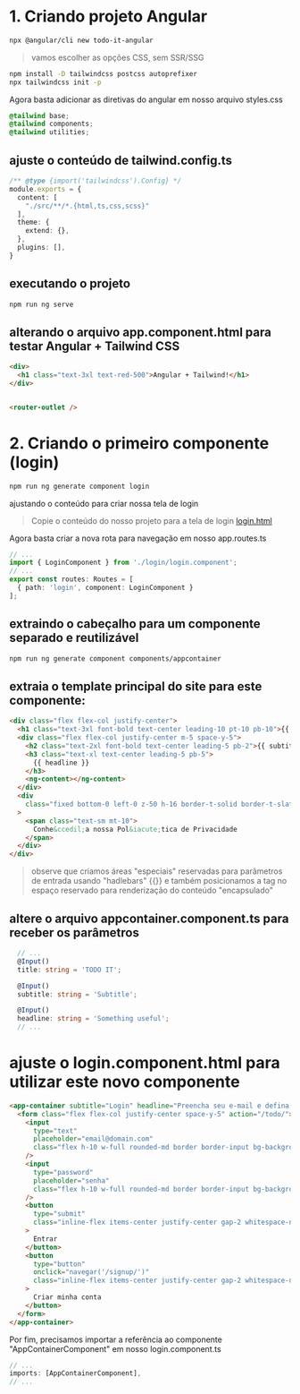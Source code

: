 # 1. Criando projeto Angular
```bash
npx @angular/cli new todo-it-angular
```
> vamos escolher as opções CSS, sem SSR/SSG

```bash
npm install -D tailwindcss postcss autoprefixer
npx tailwindcss init -p
```

Agora basta adicionar as diretivas do angular em nosso arquivo styles.css
```css
@tailwind base;
@tailwind components;
@tailwind utilities;
```
## ajuste o conteúdo de tailwind.config.ts
```typescript
/** @type {import('tailwindcss').Config} */
module.exports = {
  content: [
    "./src/**/*.{html,ts,css,scss}"
  ],
  theme: {
    extend: {},
  },
  plugins: [],
}
```

## executando o projeto
```bash
npm run ng serve
```

## alterando o arquivo app.component.html para testar Angular + Tailwind CSS
```html
<div>
  <h1 class="text-3xl text-red-500">Angular + Tailwind!</h1>
</div>


<router-outlet />
```
# 2. Criando o primeiro componente (login)
```bash
npm run ng generate component login
```

ajustando o conteúdo para criar nossa tela de login

> Copie o conteúdo do nosso projeto para a tela de login [login.html]()

Agora basta criar a nova rota para navegação em nosso app.routes.ts
```typescript
// ...
import { LoginComponent } from './login/login.component';
// ...
export const routes: Routes = [
  { path: 'login', component: LoginComponent }
];
```
## extraindo o cabeçalho para um componente separado e reutilizável
```bash
npm run ng generate component components/appcontainer
```

## extraia o template principal do site para este componente:
```html
<div class="flex flex-col justify-center">
  <h1 class="text-3xl font-bold text-center leading-10 pt-10 pb-10">{{ title }}</h1>
  <div class="flex flex-col justify-center m-5 space-y-5">
    <h2 class="text-2xl font-bold text-center leading-5 pb-2">{{ subtitle }}</h2>
    <h3 class="text-xl text-center leading-5 pb-5">
      {{ headline }}
    </h3>
    <ng-content></ng-content>
  </div>
  <div
    class="fixed bottom-0 left-0 z-50 h-16 border-t-solid border-t-slate-400 border-t group inline-flex w-full items-center justify-center text-center px-4 py-2"
  >
    <span class="text-sm mt-10">
      Conhe&ccedil;a nossa Pol&iacute;tica de Privacidade
    </span>
  </div>
</div>
```
> observe que criamos áreas "especiais" reservadas para parâmetros de entrada usando "hadlebars" {{}} e também posicionamos a tag <ng-content></ng-content> no espaço reservado para renderização do conteúdo "encapsulado"

## altere o arquivo appcontainer.component.ts para receber os parâmetros
```typescript
  // ...
  @Input()
  title: string = 'TODO IT';

  @Input()
  subtitle: string = 'Subtitle';

  @Input()
  headline: string = 'Something useful';
  // ...
```

# ajuste o login.component.html para utilizar este novo componente
```html
<app-container subtitle="Login" headline="Preencha seu e-mail e defina sua senha">
  <form class="flex flex-col justify-center space-y-5" action="/todo/">
    <input
      type="text"
      placeholder="email@domain.com"
      class="flex h-10 w-full rounded-md border border-input bg-background px-3 py-2 text-base ring-offset-background file:border-0 file:bg-transparent file:text-sm file:font-medium file:text-foreground placeholder:text-muted-foreground focus-visible:outline-none focus-visible:ring-2 focus-visible:ring-ring focus-visible:ring-offset-2 disabled:cursor-not-allowed disabled:opacity-50 md:text-sm"
    />
    <input
      type="password"
      placeholder="senha"
      class="flex h-10 w-full rounded-md border border-input bg-background px-3 py-2 text-base ring-offset-background file:border-0 file:bg-transparent file:text-sm file:font-medium file:text-foreground placeholder:text-muted-foreground focus-visible:outline-none focus-visible:ring-2 focus-visible:ring-ring focus-visible:ring-offset-2 disabled:cursor-not-allowed disabled:opacity-50 md:text-sm"
    />
    <button
      type="submit"
      class="inline-flex items-center justify-center gap-2 whitespace-nowrap rounded-md text-sm font-medium ring-offset-background transition-colors focus-visible:outline-none focus-visible:ring-2 focus-visible:ring-ring focus-visible:ring-offset-2 disabled:pointer-events-none disabled:opacity-50 [&_svg]:pointer-events-none [&_svg]:size-4 [&_svg]:shrink-0 bg-slate-700 text-slate-100 hover:bg-slate-700/90 h-10 px-4 py-2"
    >
      Entrar
    </button>
    <button
      type="button"
      onclick="navegar('/signup/')"
      class="inline-flex items-center justify-center gap-2 whitespace-nowrap rounded-md text-sm font-medium ring-offset-background transition-colors focus-visible:outline-none focus-visible:ring-2 focus-visible:ring-ring focus-visible:ring-offset-2 disabled:pointer-events-none disabled:opacity-50 [&_svg]:pointer-events-none [&_svg]:size-4 [&_svg]:shrink-0 bg-blue-700 text-slate-100 hover:bg-blue-700/90 h-10 px-4 py-2"
    >
      Criar minha conta
    </button>
  </form>
</app-container>

```
Por fim, precisamos importar a referência ao componente "AppContainerComponent" em nosso login.component.ts

```typescript
// ...
imports: [AppContainerComponent],
// ...
```
